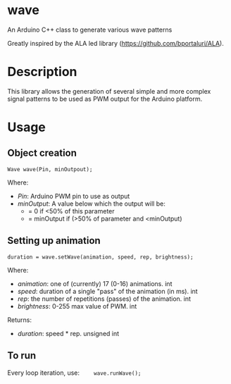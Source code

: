 # wave
An Arduino C++ class to generate various wave patterns

Greatly inspired by the ALA led library (https://github.com/bportaluri/ALA). 

# Description
This library allows the generation of several simple and more complex signal patterns to be used as PWM output for the Arduino platform. 

# Usage
## Object creation
`Wave wave(Pin, minOutpout);`

Where:
- _Pin_: Arduino PWM pin to use as output
- _minOutput_: A value below which the output will be:
  - = 0 if <50% of this parameter
  - = minOutput if (>50% of parameter and <minOutput)
## Setting up animation
`duration = wave.setWave(animation, speed, rep, brightness);`

Where:
- _animation_: one of (currently) 17 (0-16) animations. int
- _speed_: duration of a single "pass" of the animation (in ms). int
- _rep_: the number of repetitions (passes) of the animation. int
- _brightness_: 0-255 max value of PWM. int

Returns:
- _duration_: speed * rep. unsigned int

## To run
Every loop iteration, use:
`    wave.runWave();`
